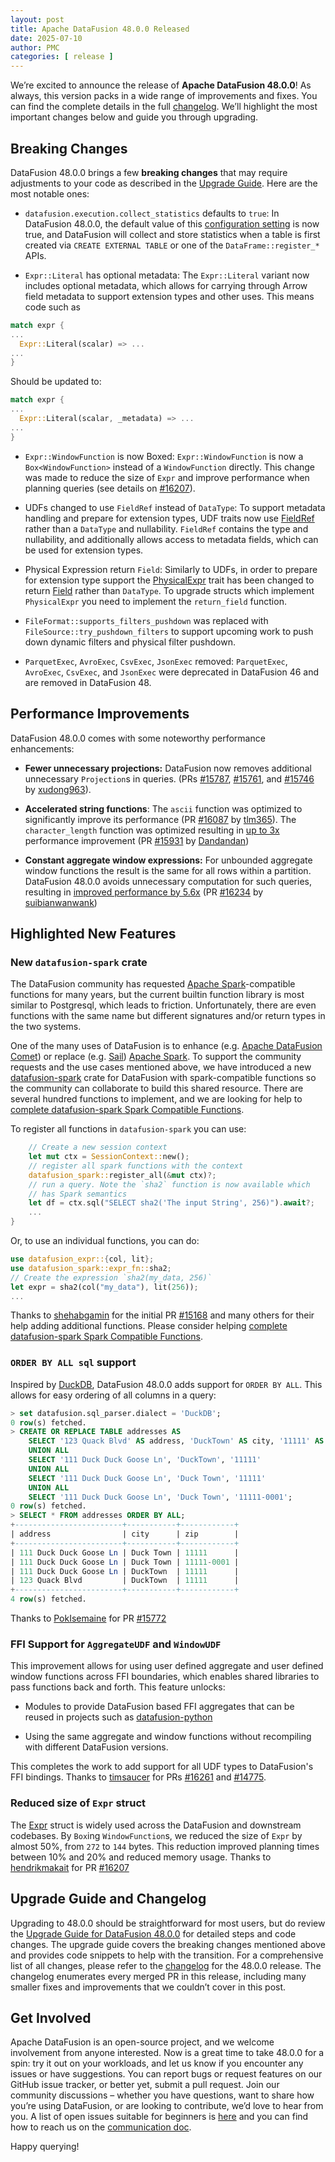 ```yaml
---
layout: post
title: Apache DataFusion 48.0.0 Released
date: 2025-07-10
author: PMC
categories: [ release ]
---
```


<!--
{% comment %}
Licensed to the Apache Software Foundation (ASF) under one or more
contributor license agreements.  See the NOTICE file distributed with
this work for additional information regarding copyright ownership.
The ASF licenses this file to you under the Apache License, Version 2.0
(the "License"); you may not use this file except in compliance with
the License.  You may obtain a copy of the License at
http://www.apache.org/licenses/LICENSE-2.0
Unless required by applicable law or agreed to in writing, software
distributed under the License is distributed on an "AS IS" BASIS,
WITHOUT WARRANTIES OR CONDITIONS OF ANY KIND, either express or implied.
See the License for the specific language governing permissions and
limitations under the License.
{% endcomment %}
-->

<!-- see https://github.com/apache/datafusion/issues/16347 for details -->

We’re excited to announce the release of **Apache DataFusion 48.0.0**! As always, this version packs in a wide range of 
improvements and fixes. You can find the complete details in the full 
[changelog](https://github.com/apache/datafusion/blob/branch-48/dev/changelog/48.0.0.md). We’ll highlight the most
important changes below and guide you through upgrading.

## Breaking Changes

DataFusion 48.0.0 brings a few **breaking changes** that may require adjustments to your code as described in
the [Upgrade Guide](https://datafusion.apache.org/library-user-guide/upgrading.html#datafusion-48-0-0). Here are the most notable ones:


- `datafusion.execution.collect_statistics` defaults to `true`: In DataFusion 48.0.0, the default value of this [configuration setting] is now true, and DataFusion will collect and store statistics when a table is first created via `CREATE EXTERNAL TABLE` or one of the `DataFrame::register_*` APIs.

[configuration setting]: https://datafusion.apache.org/user-guide/configs.html

- `Expr::Literal` has optional metadata: The `Expr::Literal` variant now includes optional metadata, which allows 
  for carrying through Arrow field metadata to support extension types and other uses. This means code such as

```rust
match expr {
...
  Expr::Literal(scalar) => ...
...
}
```

Should be updated to:

```rust
match expr {
...
  Expr::Literal(scalar, _metadata) => ...
...
}
```

- `Expr::WindowFunction` is now Boxed: `Expr::WindowFunction` is now a `Box<WindowFunction>` instead of a `WindowFunction` 
  directly. This change was made to reduce the size of `Expr` and improve performance when planning queries 
  (see details on [#16207](https://github.com/apache/datafusion/pull/16207)).

- UDFs changed to use `FieldRef` instead of `DataType`: To support metadata handling and 
  prepare for extension types, UDF traits now use [FieldRef] rather than a `DataType`
  and nullability. `FieldRef` contains the type and nullability, and additionally allows access to 
  metadata fields, which can be used for extension types.

[FieldRef]: https://docs.rs/arrow/latest/arrow/datatypes/type.FieldRef.html

- Physical Expression return `Field`: Similarly to UDFs, in order to prepare for extension type support the 
  [PhysicalExpr] trait has been changed to return [Field] rather than `DataType`. To upgrade structs which 
  implement `PhysicalExpr` you need to implement the `return_field` function. 

[PhysicalExpr]: https://docs.rs/datafusion/latest/datafusion/physical_expr/trait.PhysicalExpr.html
[Field]: https://docs.rs/arrow/latest/arrow/datatypes/struct.Field.html

- `FileFormat::supports_filters_pushdown` was replaced with `FileSource::try_pushdown_filters` to support upcoming work to push down dynamic filters and physical filter pushdown. 

- `ParquetExec`, `AvroExec`, `CsvExec`, `JsonExec` removed: `ParquetExec`, `AvroExec`, `CsvExec`, and `JsonExec`
  were deprecated in DataFusion 46 and are removed in DataFusion 48.

## Performance Improvements

DataFusion 48.0.0 comes with some noteworthy performance enhancements:

- **Fewer unnecessary projections:** DataFusion now removes additional unnecessary `Projection`s in queries. (PRs [#15787](https://github.com/apache/datafusion/pull/15787), [#15761](https://github.com/apache/datafusion/pull/15761),
  and [#15746](https://github.com/apache/datafusion/pull/15746) by [xudong963](https://github.com/xudong963)).

- **Accelerated string functions**: The `ascii` function was optimized to significantly improve its performance
  (PR [#16087](https://github.com/apache/datafusion/pull/16087) by [tlm365](https://github.com/tlm365)). The `character_length` function was optimized resulting in 
  [up to 3x](https://github.com/apache/datafusion/pull/15931#issuecomment-2848561984) performance improvement (PR [#15931](https://github.com/apache/datafusion/pull/15931) by [Dandandan](https://github.com/Dandandan))

- **Constant aggregate window expressions:** For unbounded aggregate window functions the result is the 
  same for all rows within a partition. DataFusion 48.0.0 avoids unnecessary computation for such queries, resulting in [improved performance by 5.6x](https://github.com/apache/datafusion/pull/16234#issuecomment-2935960865)
  (PR [#16234](https://github.com/apache/datafusion/pull/16234) by [suibianwanwank](https://github.com/suibianwanwank))

## Highlighted New Features

### New `datafusion-spark` crate

The DataFusion community has requested [Apache Spark]-compatible functions for many years, but the current builtin function library is most similar to Postgresql, which leads to friction. Unfortunately, there are even functions with the same name but different signatures and/or return types in the two systems.

One of the many uses of DataFusion is to enhance (e.g. [Apache DataFusion Comet](https://github.com/apache/datafusion-comet)) 
or replace (e.g. [Sail](https://github.com/lakehq/sail)) [Apache Spark](https://spark.apache.org/). To 
support the community requests and the use cases mentioned above, we have introduced a new
[datafusion-spark] crate for DataFusion with spark-compatible functions so the 
community can collaborate to build this shared resource. There are several hundred functions to implement, and we are looking for help to [complete datafusion-spark Spark Compatible Functions].

[datafusion-spark]: https://crates.io/crates/datafusion-spark
[Apache Spark]: https://spark.apache.org

To register all functions in `datafusion-spark` you can use:
```Rust
    // Create a new session context
    let mut ctx = SessionContext::new();
    // register all spark functions with the context
    datafusion_spark::register_all(&mut ctx)?;
    // run a query. Note the `sha2` function is now available which
    // has Spark semantics
    let df = ctx.sql("SELECT sha2('The input String', 256)").await?;
    ...
}
```
Or, to use an individual functions, you can do:
```Rust
use datafusion_expr::{col, lit};
use datafusion_spark::expr_fn::sha2;
// Create the expression `sha2(my_data, 256)`
let expr = sha2(col("my_data"), lit(256));
...
```
Thanks to [shehabgamin](https://github.com/shehabgamin) for the initial PR [#15168](github.com/apache/datafusion/pull/15168) 
and many others for their help adding additional functions. Please consider 
helping [complete datafusion-spark Spark Compatible Functions]. 

[Complete datafusion-spark Spark Compatible Functions]: https://github.com/apache/datafusion/issues/15914

### `ORDER BY ALL sql` support

Inspired by [DuckDB](https://duckdb.org/docs/stable/sql/query_syntax/orderby.html#order-by-all-examples), DataFusion 48.0.0 adds support for `ORDER BY ALL`. This allows for easy ordering of all columns in a query:

```sql
> set datafusion.sql_parser.dialect = 'DuckDB';
0 row(s) fetched.
> CREATE OR REPLACE TABLE addresses AS
    SELECT '123 Quack Blvd' AS address, 'DuckTown' AS city, '11111' AS zip
    UNION ALL
    SELECT '111 Duck Duck Goose Ln', 'DuckTown', '11111'
    UNION ALL
    SELECT '111 Duck Duck Goose Ln', 'Duck Town', '11111'
    UNION ALL
    SELECT '111 Duck Duck Goose Ln', 'Duck Town', '11111-0001';
0 row(s) fetched.
> SELECT * FROM addresses ORDER BY ALL;
+------------------------+-----------+------------+
| address                | city      | zip        |
+------------------------+-----------+------------+
| 111 Duck Duck Goose Ln | Duck Town | 11111      |
| 111 Duck Duck Goose Ln | Duck Town | 11111-0001 |
| 111 Duck Duck Goose Ln | DuckTown  | 11111      |
| 123 Quack Blvd         | DuckTown  | 11111      |
+------------------------+-----------+------------+
4 row(s) fetched.
```
Thanks to [PokIsemaine](https://github.com/PokIsemaine) for PR [#15772](https://github.com/apache/datafusion/pull/15772)

### FFI Support for `AggregateUDF` and `WindowUDF`

This improvement allows for using user defined aggregate and user defined window functions across FFI boundaries, which enables shared libraries to pass functions back and forth. This feature unlocks:

- Modules to provide DataFusion based FFI aggregates that can be reused in projects such as [datafusion-python](https://github.com/apache/datafusion-python)

- Using the same aggregate and window functions without recompiling with different DataFusion versions.

This completes the work to add support for all UDF types to DataFusion's FFI bindings. Thanks to [timsaucer](https://github.com/timsaucer)
for PRs [#16261](https://github.com/apache/datafusion/pull/16261) and [#14775](https://github.com/apache/datafusion/pull/14775).

### Reduced size of `Expr` struct

The [Expr] struct is widely used across the DataFusion and downstream codebases. By `Box`ing `WindowFunction`s,  we reduced the size of `Expr` by almost 50%, from `272` to `144` bytes. This reduction improved planning times between 10% and 20% and reduced memory usage. Thanks to [hendrikmakait](https://github.com/hendrikmakait) for 
PR [#16207](https://github.com/apache/datafusion/pull/16207)

[Expr]: https://docs.rs/datafusion/latest/datafusion/logical_expr/enum.Expr.html

## Upgrade Guide and Changelog

Upgrading to 48.0.0 should be straightforward for most users, but do review
the [Upgrade Guide for DataFusion 48.0.0](https://datafusion.apache.org/library-user-guide/upgrading.html#datafusion-48-0-0) for detailed
steps and code changes. The upgrade guide covers the breaking changes mentioned above and provides code snippets to help with the
transition. For a comprehensive list of all changes, please refer to the [changelog](https://github.com/apache/datafusion/blob/branch-48/dev/changelog/48.0.0.md) 
for the 48.0.0 release. The changelog enumerates every merged PR in this release, including many smaller fixes and improvements 
that we couldn’t cover in this post.

## Get Involved

Apache DataFusion is an open-source project, and we welcome involvement from anyone interested. Now is a great time to
take 48.0.0 for a spin: try it out on your workloads, and let us know if you encounter any issues or have suggestions.
You can report bugs or request features on our GitHub issue tracker, or better yet, submit a pull request. Join our
community discussions – whether you have questions, want to share how you’re using DataFusion, or are looking to
contribute, we’d love to hear from you. A list of open issues suitable for beginners
is [here](https://github.com/apache/arrow-datafusion/issues?q=is%3Aissue+is%3Aopen+label%3A%22good+first+issue%22) and you
can find how to reach us on the [communication doc](https://datafusion.apache.org/contributor-guide/communication.html).

Happy querying!